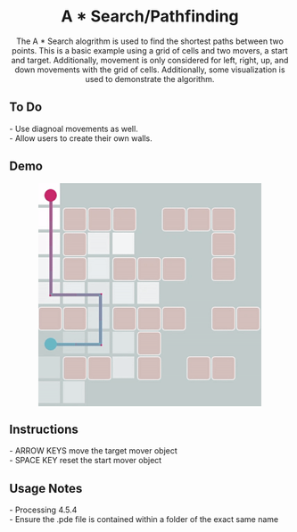 <h1 align="center">A * Search/Pathfinding</h1>

<p align="center">
  The A * Search alogrithm is used to find the shortest paths between two points. This is a basic example using a grid of cells and two movers, a start and target. Additionally, movement is only considered for left, right, up, and down movements with the grid of cells. Additionally, some visualization is used to demonstrate the algorithm.  
</p>

## To Do
<p>- Use diagnoal movements as well. 
<br>- Allow users to create their own walls.
</p>
 
## Demo
<p align="center">
  <img width="400" align="center" src="https://github.com/yahirRendon/algorithm-examples/blob/main/aStarPathfinding/data/aStarPath_anim.gif" alt="animation"/>
</p>

##  Instructions
<p>- ARROW KEYS move the target mover object
<br>- SPACE KEY reset the start mover object
</p>

## Usage Notes
<p>- Processing 4.5.4
<br>- Ensure the .pde file is contained within a folder of the exact same name
  </p>

